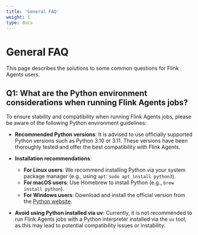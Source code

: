 ```yaml
---
title: 'General FAQ'
weight: 1
type: docs
---
```

<!--
Licensed to the Apache Software Foundation (ASF) under one
or more contributor license agreements.  See the NOTICE file
distributed with this work for additional information
regarding copyright ownership.  The ASF licenses this file
to you under the Apache License, Version 2.0 (the
"License"); you may not use this file except in compliance
with the License.  You may obtain a copy of the License at

  http://www.apache.org/licenses/LICENSE-2.0

Unless required by applicable law or agreed to in writing,
software distributed under the License is distributed on an
"AS IS" BASIS, WITHOUT WARRANTIES OR CONDITIONS OF ANY
KIND, either express or implied.  See the License for the
specific language governing permissions and limitations
under the License.
-->
# General FAQ

This page describes the solutions to some common questions for Flink Agents users.

## Q1: What are the Python environment considerations when running Flink Agents jobs?

To ensure stability and compatibility when running Flink Agents jobs, please be aware of the following Python environment guidelines:

- **Recommended Python versions**: It is advised to use officially supported Python versions such as Python 3.10 or 3.11. These versions have been thoroughly tested and offer the best compatibility with Flink Agents.

- **Installation recommendations**:
    - **For Linux users**: We recommend installing Python via your system package manager (e.g., using `apt`: `sudo apt install python3`).
    - **For macOS users**: Use Homebrew to install Python (e.g., `brew install python`).
    - **For Windows users**: Download and install the official version from the [Python website](https://www.python.org/downloads/).

- **Avoid using Python installed via uv**: Currently, it is not recommended to run Flink Agents jobs with a Python interpreter installed via the `uv` tool, as this may lead to potential compatibility issues or instability.
